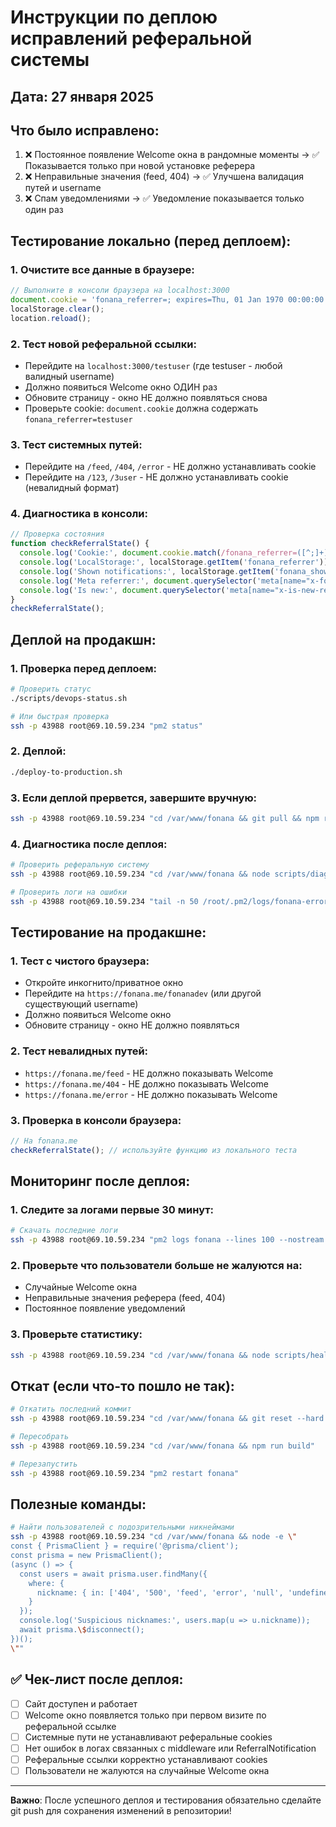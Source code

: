 # Инструкции по деплою исправлений реферальной системы

## Дата: 27 января 2025

## Что было исправлено:
1. ❌ Постоянное появление Welcome окна в рандомные моменты → ✅ Показывается только при новой установке реферера
2. ❌ Неправильные значения (feed, 404) → ✅ Улучшена валидация путей и username
3. ❌ Спам уведомлениями → ✅ Уведомление показывается только один раз

## Тестирование локально (перед деплоем):

### 1. Очистите все данные в браузере:
```javascript
// Выполните в консоли браузера на localhost:3000
document.cookie = 'fonana_referrer=; expires=Thu, 01 Jan 1970 00:00:00 UTC; path=/;';
localStorage.clear();
location.reload();
```

### 2. Тест новой реферальной ссылки:
- Перейдите на `localhost:3000/testuser` (где testuser - любой валидный username)
- Должно появиться Welcome окно ОДИН раз
- Обновите страницу - окно НЕ должно появляться снова
- Проверьте cookie: `document.cookie` должна содержать `fonana_referrer=testuser`

### 3. Тест системных путей:
- Перейдите на `/feed`, `/404`, `/error` - НЕ должно устанавливать cookie
- Перейдите на `/123`, `/3user` - НЕ должно устанавливать cookie (невалидный формат)

### 4. Диагностика в консоли:
```javascript
// Проверка состояния
function checkReferralState() {
  console.log('Cookie:', document.cookie.match(/fonana_referrer=([^;]+)/)?.[1] || 'Not set');
  console.log('LocalStorage:', localStorage.getItem('fonana_referrer'));
  console.log('Shown notifications:', localStorage.getItem('fonana_shown_referral_notifications'));
  console.log('Meta referrer:', document.querySelector('meta[name="x-fonana-referrer"]')?.content);
  console.log('Is new:', document.querySelector('meta[name="x-is-new-referral"]')?.content);
}
checkReferralState();
```

## Деплой на продакшн:

### 1. Проверка перед деплоем:
```bash
# Проверить статус
./scripts/devops-status.sh

# Или быстрая проверка
ssh -p 43988 root@69.10.59.234 "pm2 status"
```

### 2. Деплой:
```bash
./deploy-to-production.sh
```

### 3. Если деплой прервется, завершите вручную:
```bash
ssh -p 43988 root@69.10.59.234 "cd /var/www/fonana && git pull && npm run build && pm2 restart fonana"
```

### 4. Диагностика после деплоя:
```bash
# Проверить реферальную систему
ssh -p 43988 root@69.10.59.234 "cd /var/www/fonana && node scripts/diagnose-referral-system.js"

# Проверить логи на ошибки
ssh -p 43988 root@69.10.59.234 "tail -n 50 /root/.pm2/logs/fonana-error.log > /tmp/errors.txt && cat /tmp/errors.txt"
```

## Тестирование на продакшне:

### 1. Тест с чистого браузера:
- Откройте инкогнито/приватное окно
- Перейдите на `https://fonana.me/fonanadev` (или другой существующий username)
- Должно появиться Welcome окно
- Обновите страницу - окно НЕ должно появляться

### 2. Тест невалидных путей:
- `https://fonana.me/feed` - НЕ должно показывать Welcome
- `https://fonana.me/404` - НЕ должно показывать Welcome
- `https://fonana.me/error` - НЕ должно показывать Welcome

### 3. Проверка в консоли браузера:
```javascript
// На fonana.me
checkReferralState(); // используйте функцию из локального теста
```

## Мониторинг после деплоя:

### 1. Следите за логами первые 30 минут:
```bash
# Скачать последние логи
ssh -p 43988 root@69.10.59.234 "pm2 logs fonana --lines 100 --nostream > /tmp/logs.txt && cat /tmp/logs.txt"
```

### 2. Проверьте что пользователи больше не жалуются на:
- Случайные Welcome окна
- Неправильные значения реферера (feed, 404)
- Постоянное появление уведомлений

### 3. Проверьте статистику:
```bash
ssh -p 43988 root@69.10.59.234 "cd /var/www/fonana && node scripts/health-check.js"
```

## Откат (если что-то пошло не так):

```bash
# Откатить последний коммит
ssh -p 43988 root@69.10.59.234 "cd /var/www/fonana && git reset --hard HEAD~1"

# Пересобрать
ssh -p 43988 root@69.10.59.234 "cd /var/www/fonana && npm run build"

# Перезапустить
ssh -p 43988 root@69.10.59.234 "pm2 restart fonana"
```

## Полезные команды:

```bash
# Найти пользователей с подозрительными никнеймами
ssh -p 43988 root@69.10.59.234 "cd /var/www/fonana && node -e \"
const { PrismaClient } = require('@prisma/client');
const prisma = new PrismaClient();
(async () => {
  const users = await prisma.user.findMany({
    where: {
      nickname: { in: ['404', '500', 'feed', 'error', 'null', 'undefined'] }
    }
  });
  console.log('Suspicious nicknames:', users.map(u => u.nickname));
  await prisma.\$disconnect();
})();
\""
```

## ✅ Чек-лист после деплоя:

- [ ] Сайт доступен и работает
- [ ] Welcome окно появляется только при первом визите по реферальной ссылке
- [ ] Системные пути не устанавливают реферальные cookies
- [ ] Нет ошибок в логах связанных с middleware или ReferralNotification
- [ ] Реферальные ссылки корректно устанавливают cookies
- [ ] Пользователи не жалуются на случайные Welcome окна

---
**Важно**: После успешного деплоя и тестирования обязательно сделайте git push для сохранения изменений в репозитории! 